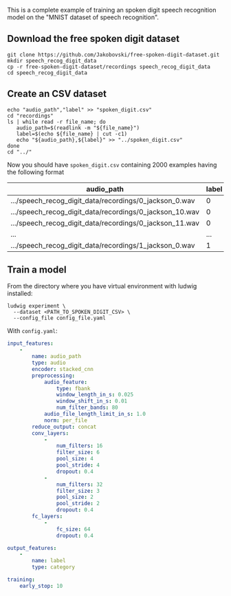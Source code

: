 This is a complete example of training an spoken digit speech recognition model on the "MNIST dataset of speech recognition".

## Download the free spoken digit dataset

```
git clone https://github.com/Jakobovski/free-spoken-digit-dataset.git
mkdir speech_recog_digit_data
cp -r free-spoken-digit-dataset/recordings speech_recog_digit_data
cd speech_recog_digit_data
```

## Create an CSV dataset

```
echo "audio_path","label" >> "spoken_digit.csv"
cd "recordings"
ls | while read -r file_name; do
   audio_path=$(readlink -m "${file_name}")
   label=$(echo ${file_name} | cut -c1)
   echo "${audio_path},${label}" >> "../spoken_digit.csv"
done
cd "../"
```

Now you should have `spoken_digit.csv` containing 2000 examples having the following format

| audio_path                                              | label |
| ------------------------------------------------------- | ----- |
| .../speech_recog_digit_data/recordings/0_jackson_0.wav  | 0     |
| .../speech_recog_digit_data/recordings/0_jackson_10.wav | 0     |
| .../speech_recog_digit_data/recordings/0_jackson_11.wav | 0     |
| ...                                                     | ...   |
| .../speech_recog_digit_data/recordings/1_jackson_0.wav  | 1     |

## Train a model

From the directory where you have virtual environment with ludwig installed:

```
ludwig experiment \
  --dataset <PATH_TO_SPOKEN_DIGIT_CSV> \
  --config_file config_file.yaml
```

With `config.yaml`:

```yaml
input_features:
    -
        name: audio_path
        type: audio
        encoder: stacked_cnn
        preprocessing:
            audio_feature:
                type: fbank
                window_length_in_s: 0.025
                window_shift_in_s: 0.01
                num_filter_bands: 80
            audio_file_length_limit_in_s: 1.0
            norm: per_file
        reduce_output: concat
        conv_layers:
            -
                num_filters: 16
                filter_size: 6
                pool_size: 4
                pool_stride: 4
                dropout: 0.4
            -
                num_filters: 32
                filter_size: 3
                pool_size: 2
                pool_stride: 2
                dropout: 0.4
        fc_layers:
            -
                fc_size: 64
                dropout: 0.4

output_features:
    -
        name: label
        type: category

training:
    early_stop: 10
```

